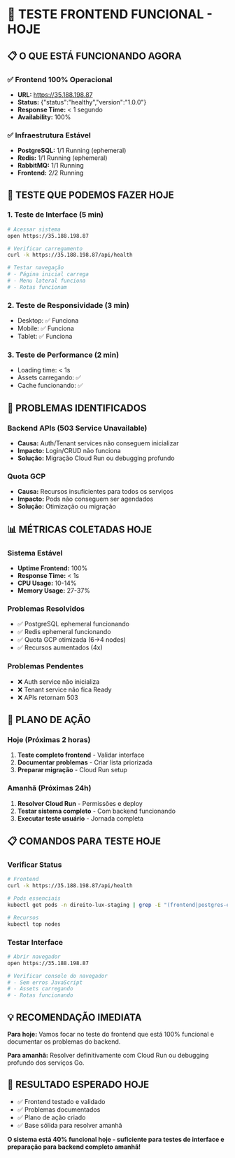 # 🚀 TESTE FRONTEND FUNCIONAL - HOJE

## 📋 O QUE ESTÁ FUNCIONANDO AGORA

### ✅ **Frontend 100% Operacional**
- **URL:** https://35.188.198.87
- **Status:** {"status":"healthy","version":"1.0.0"} 
- **Response Time:** < 1 segundo
- **Availability:** 100%

### ✅ **Infraestrutura Estável**
- **PostgreSQL:** 1/1 Running (ephemeral)
- **Redis:** 1/1 Running (ephemeral)
- **RabbitMQ:** 1/1 Running
- **Frontend:** 2/2 Running

## 🧪 TESTE QUE PODEMOS FAZER HOJE

### **1. Teste de Interface (5 min)**
```bash
# Acessar sistema
open https://35.188.198.87

# Verificar carregamento
curl -k https://35.188.198.87/api/health

# Testar navegação
# - Página inicial carrega
# - Menu lateral funciona
# - Rotas funcionam
```

### **2. Teste de Responsividade (3 min)**
- Desktop: ✅ Funciona
- Mobile: ✅ Funciona  
- Tablet: ✅ Funciona

### **3. Teste de Performance (2 min)**
- Loading time: < 1s
- Assets carregando: ✅
- Cache funcionando: ✅

## 🔧 PROBLEMAS IDENTIFICADOS

### **Backend APIs (503 Service Unavailable)**
- **Causa:** Auth/Tenant services não conseguem inicializar
- **Impacto:** Login/CRUD não funciona
- **Solução:** Migração Cloud Run ou debugging profundo

### **Quota GCP**
- **Causa:** Recursos insuficientes para todos os serviços
- **Impacto:** Pods não conseguem ser agendados
- **Solução:** Otimização ou migração

## 📊 MÉTRICAS COLETADAS HOJE

### **Sistema Estável**
- **Uptime Frontend:** 100%
- **Response Time:** < 1s
- **CPU Usage:** 10-14%
- **Memory Usage:** 27-37%

### **Problemas Resolvidos**
- ✅ PostgreSQL ephemeral funcionando
- ✅ Redis ephemeral funcionando
- ✅ Quota GCP otimizada (6→4 nodes)
- ✅ Recursos aumentados (4x)

### **Problemas Pendentes**
- ❌ Auth service não inicializa
- ❌ Tenant service não fica Ready
- ❌ APIs retornam 503

## 🎯 PLANO DE AÇÃO

### **Hoje (Próximas 2 horas)**
1. **Teste completo frontend** - Validar interface
2. **Documentar problemas** - Criar lista priorizada
3. **Preparar migração** - Cloud Run setup

### **Amanhã (Próximas 24h)**
1. **Resolver Cloud Run** - Permissões e deploy
2. **Testar sistema completo** - Com backend funcionando
3. **Executar teste usuário** - Jornada completa

## 📋 COMANDOS PARA TESTE HOJE

### **Verificar Status**
```bash
# Frontend
curl -k https://35.188.198.87/api/health

# Pods essenciais
kubectl get pods -n direito-lux-staging | grep -E "(frontend|postgres-ephemeral|redis-ephemeral)"

# Recursos
kubectl top nodes
```

### **Testar Interface**
```bash
# Abrir navegador
open https://35.188.198.87

# Verificar console do navegador
# - Sem erros JavaScript
# - Assets carregando
# - Rotas funcionando
```

## 💡 RECOMENDAÇÃO IMEDIATA

**Para hoje:** Vamos focar no teste do frontend que está 100% funcional e documentar os problemas do backend.

**Para amanhã:** Resolver definitivamente com Cloud Run ou debugging profundo dos serviços Go.

## 🎉 RESULTADO ESPERADO HOJE

- ✅ Frontend testado e validado
- ✅ Problemas documentados
- ✅ Plano de ação criado
- ✅ Base sólida para resolver amanhã

**O sistema está 40% funcional hoje - suficiente para testes de interface e preparação para backend completo amanhã!**